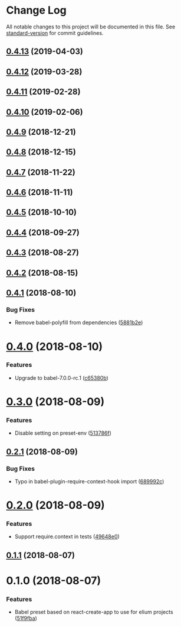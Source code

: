 # Change Log

All notable changes to this project will be documented in this file. See [standard-version](https://github.com/conventional-changelog/standard-version) for commit guidelines.

## [0.4.13](http://gitlab.com/elium/product/babel-preset-elium/compare/v0.4.12...v0.4.13) (2019-04-03)



## [0.4.12](http://gitlab.com/elium/product/babel-preset-elium/compare/v0.4.11...v0.4.12) (2019-03-28)



## [0.4.11](http://gitlab.com/elium/product/babel-preset-elium/compare/v0.4.10...v0.4.11) (2019-02-28)



<a name="0.4.10"></a>
## [0.4.10](http://gitlab.com/elium/product/babel-preset-elium/compare/v0.4.9...v0.4.10) (2019-02-06)



<a name="0.4.9"></a>
## [0.4.9](http://gitlab.com/elium/product/babel-preset-elium/compare/v0.4.8...v0.4.9) (2018-12-21)



<a name="0.4.8"></a>
## [0.4.8](http://gitlab.com/elium/product/babel-preset-elium/compare/v0.4.7...v0.4.8) (2018-12-15)



<a name="0.4.7"></a>
## [0.4.7](http://gitlab.com/elium/product/babel-preset-elium/compare/v0.4.6...v0.4.7) (2018-11-22)



<a name="0.4.6"></a>
## [0.4.6](http://gitlab.com/elium/product/babel-preset-elium/compare/v0.4.5...v0.4.6) (2018-11-11)



<a name="0.4.5"></a>
## [0.4.5](http://gitlab.com/elium/product/babel-preset-elium/compare/v0.4.4...v0.4.5) (2018-10-10)



<a name="0.4.4"></a>
## [0.4.4](http://gitlab.com/elium/product/babel-preset-elium/compare/v0.4.3...v0.4.4) (2018-09-27)



<a name="0.4.3"></a>
## [0.4.3](http://gitlab.com/elium/product/babel-preset-elium/compare/v0.4.2...v0.4.3) (2018-08-27)



<a name="0.4.2"></a>
## [0.4.2](http://gitlab.com/elium/product/babel-preset-elium/compare/v0.4.1...v0.4.2) (2018-08-15)



<a name="0.4.1"></a>
## [0.4.1](http://gitlab.com/elium/product/babel-preset-elium/compare/v0.4.0...v0.4.1) (2018-08-10)


### Bug Fixes

* Remove babel-polyfill from dependencies ([5881b2e](http://gitlab.com/elium/product/babel-preset-elium/commit/5881b2e))



<a name="0.4.0"></a>
# [0.4.0](http://gitlab.com/elium/product/babel-preset-elium/compare/v0.3.0...v0.4.0) (2018-08-10)


### Features

* Upgrade to babel-7.0.0-rc.1 ([c65380b](http://gitlab.com/elium/product/babel-preset-elium/commit/c65380b))



<a name="0.3.0"></a>
# [0.3.0](http://gitlab.com/elium/product/babel-preset-elium/compare/v0.2.1...v0.3.0) (2018-08-09)


### Features

* Disable  setting on preset-env ([513786f](http://gitlab.com/elium/product/babel-preset-elium/commit/513786f))



<a name="0.2.1"></a>
## [0.2.1](http://gitlab.com/elium/product/babel-preset-elium/compare/v0.2.0...v0.2.1) (2018-08-09)


### Bug Fixes

* Typo in babel-plugin-require-context-hook import ([689992c](http://gitlab.com/elium/product/babel-preset-elium/commit/689992c))



<a name="0.2.0"></a>
# [0.2.0](http://gitlab.com/elium/product/babel-preset-elium/compare/v0.1.1...v0.2.0) (2018-08-09)


### Features

* Support require.context in tests ([49648e0](http://gitlab.com/elium/product/babel-preset-elium/commit/49648e0))



<a name="0.1.1"></a>
## [0.1.1](http://gitlab.com/elium/product/babel-preset-elium/compare/v0.1.0...v0.1.1) (2018-08-07)



<a name="0.1.0"></a>
# 0.1.0 (2018-08-07)


### Features

* Babel preset based on react-create-app to use for elium projects ([51f9fba](http://gitlab.com/elium/product/babel-preset-elium/commit/51f9fba))
